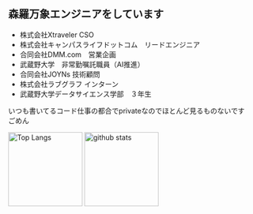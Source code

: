 ## 森羅万象エンジニアをしています

<ul>
  <li>株式会社Xtraveler CSO</li>
  <li>株式会社キャンパスライフドットコム　リードエンジニア</li>
  <li>合同会社DMM.com　営業企画</li>
  <li>武蔵野大学　非常勤嘱託職員（AI推進）</li>
  <li>合同会社JOYNs 技術顧問</li>
  <li>株式会社ラブグラフ インターン</li>
  <li>武蔵野大学データサイエンス学部　３年生</li>

  
    
</ul>
いつも書いてるコード仕事の都合でprivateなのでほとんど見るものないです　ごめん
<p align="left"> 
  <img alt="Top Langs" height="150px" src="https://github-readme-stats.vercel.app/api/top-langs/?username=ituyama&layout=compact&show_icons=true&theme=onedark" />
  <img alt="github stats" height="150px" src="https://github-readme-stats.vercel.app/api?username=ituyama&theme=onedark&show_icons=ture" />
</p>
